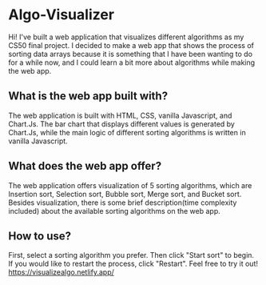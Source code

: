 # Algo-Visualizer

Hi! I've built a web application that visualizes different algorithms as my CS50 final project.
I decided to make a web app that shows the process of sorting data arrays because it is something that I have been wanting to do for a while now, and I could learn a bit more about algorithms while making the web app.

## What is the web app built with?

The web application is built with HTML, CSS, vanilla Javascript, and Chart.Js.
The bar chart that displays different values is generated by Chart.Js, while the main logic of different sorting algorithms is written in vanilla Javascript.

## What does the web app offer?

The web application offers visualization of 5 sorting algorithms, which are Insertion sort, Selection sort, Bubble sort, Merge sort, and Bucket sort.
Besides visualization, there is some brief description(time complexity included) about the available sorting algorithms on the web app.

## How to use?

First, select a sorting algorithm you prefer. Then click "Start sort" to begin. If you would like to restart the process, click "Restart".
Feel free to try it out! https://visualizealgo.netlify.app/

